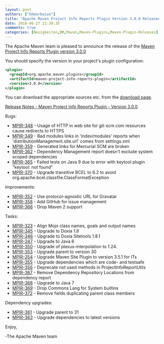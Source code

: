 ```yaml
---
layout: post
authors: ["khmarbaise"]
title: "Apache Maven Project Info Reports Plugin Version 3.0.0 Released"
date: 2018-06-27 21:30:35
comments: true
categories: [Neuigkeiten,BM,Maven,Maven-Plugins,Maven-Plugin-Releases]
---
```

The Apache Maven team is pleased to announce the release of the 
[Maven Project Info Reports Plugin version 3.0.0](https://maven.apache.org/plugins/maven-project-info-reports-plugin/)

You should specify the version in your project's plugin configuration:

```xml
<plugin>
  <groupId>org.apache.maven.plugins</groupId>
  <artifactId>maven-project-info-reports-plugin</artifactId>
  <version>3.0.0</version>
</plugin>
```

You can download the appropriate sources etc. from the 
[download page](https://maven.apache.org/plugins/maven-project-info-reports-plugin/download.cgi).

<!-- more --> 

[Release Notes - Maven Project Info Reports Plugin - Version 3.0.0]()


Bugs:

 * [MPIR-348](https://issues.apache.org/jira/browse/MPIR-348) - Usage of HTTP in web site for git-scm.com resources cause redirects to HTTPS
 * [MPIR-349](https://issues.apache.org/jira/browse/MPIR-349) - Bad modules links in 'index/modules' reports when 'distributionManagement.site.url' comes from settings.xml
 * [MPIR-359](https://issues.apache.org/jira/browse/MPIR-359) - Generated links for Mercurial SCM are broken
 * [MPIR-362](https://issues.apache.org/jira/browse/MPIR-362) - Dependency Management report doesn't exclude system scoped dependencies
 * [MPIR-365](https://issues.apache.org/jira/browse/MPIR-365) - Failed tests on Java 9 due to error with keytool plugin "keytool: not found"
 * [MPIR-370](https://issues.apache.org/jira/browse/MPIR-370) - Upgrade transitive BCEL to 6.2 to avoid org.apache.bcel.classfile.ClassFormatException

Improvements:

 * [MPIR-352](https://issues.apache.org/jira/browse/MPIR-352) - Use protocol-agnostic URL for Gravatar
 * [MPIR-358](https://issues.apache.org/jira/browse/MPIR-358) - Add GitHub for issue management
 * [MPIR-366](https://issues.apache.org/jira/browse/MPIR-366) - Drop Maven 2 support

Tasks:

 * [MPIR-323](https://issues.apache.org/jira/browse/MPIR-323) - Align Mojo class names, goals and output names
 * [MPIR-345](https://issues.apache.org/jira/browse/MPIR-345) - Upgrade to Doxia 1.8
 * [MPIR-346](https://issues.apache.org/jira/browse/MPIR-346) - Upgrade to Doxia Sitetools 1.8.1
 * [MPIR-347](https://issues.apache.org/jira/browse/MPIR-347) - Upgrade to Java 6
 * [MPIR-350](https://issues.apache.org/jira/browse/MPIR-350) - Upgrade of plexus-interpolation to 1.24.
 * [MPIR-353](https://issues.apache.org/jira/browse/MPIR-353) - Upgrade parent to version 30
 * [MPIR-354](https://issues.apache.org/jira/browse/MPIR-354) - Upgrade Maven Site Plugin to version 3.5.1 for ITs
 * [MPIR-355](https://issues.apache.org/jira/browse/MPIR-355) - Upgrade dependencies which are code- and testsafe
 * [MPIR-356](https://issues.apache.org/jira/browse/MPIR-356) - Deprecate not used methods in ProjectInfoReportUtils
 * [MPIR-367](https://issues.apache.org/jira/browse/MPIR-367) - Remove Dependency Repository Locations from dependency report
 * [MPIR-368](https://issues.apache.org/jira/browse/MPIR-368) - Upgrade to Java 7
 * [MPIR-369](https://issues.apache.org/jira/browse/MPIR-369) - Drop Commons Lang for System builtins
 * [MPIR-372](https://issues.apache.org/jira/browse/MPIR-372) - Remove fields duplicating parent class members

Dependency upgrades:

 * [MPIR-361](https://issues.apache.org/jira/browse/MPIR-361) - Upgrade parent to 31
 * [MPIR-363](https://issues.apache.org/jira/browse/MPIR-363) - Upgrade dependencies to latest versions


Enjoy,

-The Apache Maven team 
